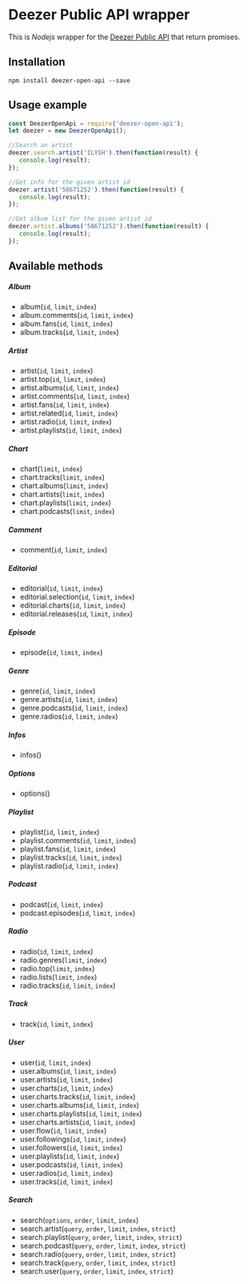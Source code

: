 # Deezer Public API wrapper

This is *Nodejs* wrapper for the [Deezer Public API](http://developers.deezer.com/api) that return promises.

## Installation
    npm install deezer-open-api --save

## Usage example

```js
const DeezerOpenApi = require('deezer-open-api');
let deezer = new DeezerOpenApi();

//Search an artist
deezer.search.artist('ILYSH').then(function(result) {
   console.log(result);
});

//Get info for the given artist id
deezer.artist('58671252').then(function(result) {
   console.log(result);
});

//Get album list for the given artist id
deezer.artist.albums('58671252').then(function(result) {
   console.log(result);
});
```
## Available methods

##### Album
* album(`id`, `limit`, `index`)
* album.comments(`id`, `limit`, `index`)
* album.fans(`id`, `limit`, `index`)
* album.tracks(`id`, `limit`, `index`)

##### Artist
* artist(`id`, `limit`, `index`)
* artist.top(`id`, `limit`, `index`)
* artist.albums(`id`, `limit`, `index`)
* artist.comments(`id`, `limit`, `index`)
* artist.fans(`id`, `limit`, `index`)
* artist.related(`id`, `limit`, `index`)
* artist.radio(`id`, `limit`, `index`)
* artist.playlists(`id`, `limit`, `index`)

##### Chart
* chart(`limit`, `index`)
* chart.tracks(`limit`, `index`)
* chart.albums(`limit`, `index`)
* chart.artists(`limit`, `index`)
* chart.playlists(`limit`, `index`)
* chart.podcasts(`limit`, `index`)

##### Comment
* comment(`id`, `limit`, `index`)

##### Editorial
* editorial(`id`, `limit`, `index`)
* editorial.selection(`id`, `limit`, `index`)
* editorial.charts(`id`, `limit`, `index`)
* editorial.releases(`id`, `limit`, `index`)

##### Episode
* episode(`id`, `limit`, `index`)

##### Genre
* genre(`id`, `limit`, `index`)
* genre.artists(`id`, `limit`, `index`)
* genre.podcasts(`id`, `limit`, `index`)
* genre.radios(`id`, `limit`, `index`)

##### Infos
* infos()

##### Options
* options()

##### Playlist
* playlist(`id`, `limit`, `index`)
* playlist.comments(`id`, `limit`, `index`)
* playlist.fans(`id`, `limit`, `index`)
* playlist.tracks(`id`, `limit`, `index`)
* playlist.radio(`id`, `limit`, `index`)

##### Podcast
* podcast(`id`, `limit`, `index`)
* podcast.episodes(`id`, `limit`, `index`)

##### Radio
* radio(`id`, `limit`, `index`)
* radio.genres(`limit`, `index`)
* radio.top(`limit`, `index`)
* radio.lists(`limit`, `index`)
* radio.tracks(`id`, `limit`, `index`)

##### Track
* track(`id`, `limit`, `index`)

##### User
* user(`id`, `limit`, `index`)
* user.albums(`id`, `limit`, `index`)
* user.artists(`id`, `limit`, `index`)
* user.charts(`id`, `limit`, `index`)
* user.charts.tracks(`id`, `limit`, `index`)
* user.charts.albums(`id`, `limit`, `index`)
* user.charts.playlists(`id`, `limit`, `index`)
* user.charts.artists(`id`, `limit`, `index`)
* user.flow(`id`, `limit`, `index`)
* user.followings(`id`, `limit`, `index`)
* user.followers(`id`, `limit`, `index`)
* user.playlists(`id`, `limit`, `index`)
* user.podcasts(`id`, `limit`, `index`)
* user.radios(`id`, `limit`, `index`)
* user.tracks(`id`, `limit`, `index`)

##### Search
* search(`options`, `order`, `limit`, `index`)
* search.artist(`query`, `order`, `limit`, `index`, `strict`)
* search.playlist(`query`, `order`, `limit`, `index`, `strict`)
* search.podcast(`query`, `order`, `limit`, `index`, `strict`)
* search.radio(`query`, `order`, `limit`, `index`, `strict`)
* search.track(`query`, `order`, `limit`, `index`, `strict`)
* search.user(`query`, `order`, `limit`, `index`, `strict`)
